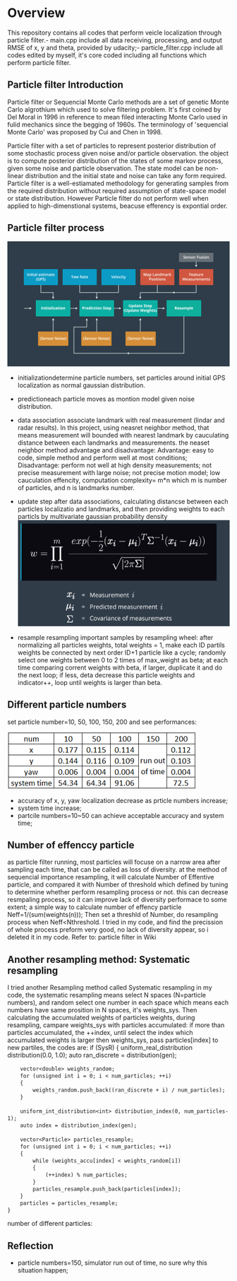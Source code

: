 # Overview
This repository contains all codes that perform veicle localization through particle filter.- main.cpp include all data receiving, processing, and output RMSE of x, y and theta, provided by udacity;- particle_filter.cpp include all codes edited by myself, it's core coded including all functions which perform particle filter.

## Particle filter Introduction
Particle filter or Sequencial Monte Carlo methods are a set of genetic Monte Carlo algrothium which used to solve filtering problem. It's first coined by Del Moral in 1996 in reference to mean filed interacting Monte Carlo used in fulid mechanics since the begging of 1960s. The terminology of 'sequencial Monte Carlo' was proposed by Cui and Chen in 1998.

Particle filter with a set of particles to represent posterior distribution of some stochastic process given noise and/or particle observation. the object is to compute posterior distribution of the states of some markov process, given some noise and particle observation. The state model can be non-linear distribution and the initial state and noise can take any form required. Particle filter is a well-estiamated methodology for generating samples from the required distribution without required assumption of state-space model or state distribution. However Particle filter do not perform well when applied to high-dimenstional systems, beacuse efferency is expontial order.

## Particle filter process
![image](https://github.com/Genzaiwuxian/udacity-term2-p3/blob/master/figure/particle%20filter%20process.octet-stream)

- initializationdetermine particle numbers, set particles around initial GPS localization as normal gaussian distribution.

- predictioneach particle moves as montion model given noise distribution.

- data association
associate landmark with real measurement (lindar and radar results). In this project, using neasret neighbor method, that means measurement will bounded with nearest landmark by cauculating distance between each landmarks and measurements.
the neaset neighbor method advantage and disadvantage:
  Advantage: easy to code, simple method and perform well at most conditions;
  Disadvantage: perform not well at high density measurements; not precise measurement with large noise; not precise motion model; low cauculation effencity, computation complexity= m*n which m is number of particles, and n is landmarks number.
  
- update step
after data associations, calculating distancse between each particles localizatio and landmarks, and then providing weights to each particls by multivariate gaussian probability density
![image](https://github.com/Genzaiwuxian/udacity-term2-p3/blob/master/figure/multivariate%20gaussian%20probability%20density.PNG)

- resample
resampling important samples by resampling wheel:
after normalizing all particles weights, total weights = 1, make each ID partils weights be connected by next order ID+1 particle like a cycle;
randomly select one weights between 0 to 2 times of max_weight as beta;
at each time comparing corrent weights with beta, if larger, duplicate it and do the next loop; if less, deta decrease this particle weights and indicator++, loop until weights is larger than beta.

## Different particle numbers
set particle number=10, 50, 100, 150, 200 and see performances:

![image](https://github.com/Genzaiwuxian/udacity-term2-p3/blob/master/figure/differnt%20num%20comparsion.PNG)
- accuracy of x, y, yaw localization decrease as prticle numbers increase;
- system time increase;
- partcile numbers=10~50 can achieve acceptable accuracy and system time;

## Number of effenccy particle
as particle filter running, most particles will focuse on a narrow area after sampling each time, that can be called as loss of diversity. at the method of sequencial importance resampling, it will calculate Number of Effentive particle, and compared it with Number of threshold which defined by tuning to determine whether perform resampling process or not. this can decrease resmpaling process, so it can improve lack of diversity performace to some extent;
a simple way to calculate number of effency particle Neff=1/(sum(weights(n)));
Then set a threshld of Number, do resampling process when Neff<Nthreshold.
I tried in my code, and find the precission of whole process preform very good, no lack of diversity appear, so i deleted it in my code.
Refer to: particle filter in Wiki

## Another resampling method: Systematic resampling
I tried another Resampling method called Systematic resampling in my code, the systematic resampling means select N spaces (N=particle numbers), and random select one number in each space which means each numbers have same prosition in N spaces, it's weights_sys. Then calculating the accumulated weights of particles weights, during resampling, campare weights_sys with particles accumulated: if more than particles accumulated, the ++index, until select the index which accumulated weights is larger then weights_sys, pass particles[index] to new partiles, the codes are:
if (SysR)
	{
		uniform_real_distribution<double> distribution(0.0, 1.0);
		auto ran_discrete = distribution(gen);

		vector<double> weights_random;
		for (unsigned int i = 0; i < num_particles; ++i)
		{
			weights_random.push_back((ran_discrete + i) / num_particles);
		}

		uniform_int_distribution<int> distribution_index(0, num_particles-1);
		auto index = distribution_index(gen);

		vector<Particle> particles_resample;
		for (unsigned int i = 0; i < num_particles; ++i)
		{
			while (weights_accu[index] < weights_random[i])
			{
				(++index) % num_particles;
			}
			particles_resample.push_back(particles[index]);
		}
		particles = particles_resample;
	}

number of different particles:



## Reflection
- particle numbers=150, simulator run out of time, no sure why this situation happen;
